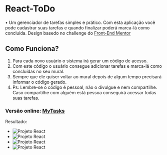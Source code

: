 # React-ToDo

• Um gerenciador de tarefas simples e prático. Com esta aplicação você pode cadastrar suas tarefas e quando finalizar poderá marca-lá como concluída. Design basedo no challenge do [Front-End Mentor](https://www.frontendmentor.io/challenges/todo-app-Su1_KokOW/hub)

## **Como Funciona?**

1. Para cada novo usuário o sistema irá gerar um código de acesso.
2. Com este código o usuário consegue adicionar tarefas e marca-lá como concluídas no seu mural.
3. Sempre que ele quiser voltar ao mural depois de algum tempo precisará informar o código gerado.
4. Ps: Lembre-se o código é pessoal, não o divulgue e nem compartilhe. Caso compartilhe com alguém está pessoa conseguirá acessar todas suas tarefas.


### Versão online: [MyTasks](https://gg-tasks.netlify.app)

Resultado:

* ![Projeto React](https://cdn.discordapp.com/attachments/786006828466044931/1076552699815923712/homeTask.png) 
* ![Projeto React](https://cdn.discordapp.com/attachments/786006828466044931/1076550857589526629/code.png)
*  ![Projeto React](https://cdn.discordapp.com/attachments/786006828466044931/1076551066067402803/todo.png)  
*  ![Projeto React](https://cdn.discordapp.com/attachments/786006828466044931/1076551213820162108/todo-light.png) 